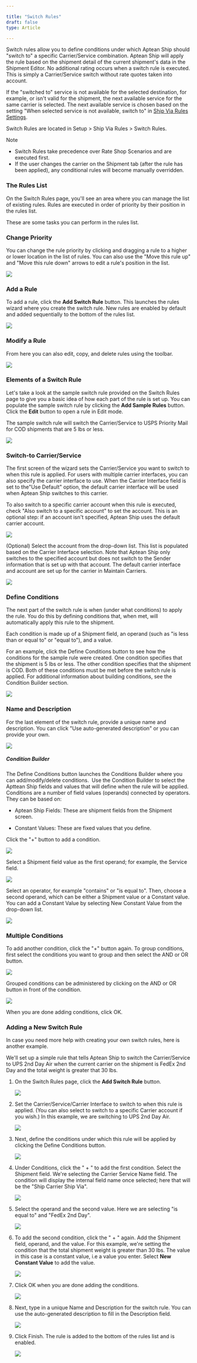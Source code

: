 ```yaml
---

title: "Switch Rules"
draft: false
type: Article

---
```


Switch rules allow you to define conditions under which Aptean Ship should "switch to" a specific Carrier/Service combination. Aptean Ship will apply the rule based on the shipment detail of the current shipment's data in the Shipment Editor. No additional rating occurs when a switch rule is executed. This is simply a Carrier/Service switch without rate quotes taken into account.

If the "switched to" service is not available for the selected destination, for example, or isn't valid for the shipment, the next available service for the same carrier is selected. The next available service is chosen based on the setting "When selected service is not available, switch to" in [Ship Via Rules Settings](ship-via-rules-settings.md).

Switch Rules are located in Setup > Ship Via Rules > Switch Rules.

> [!Note]
> * Switch Rules take precedence over Rate Shop Scenarios and are executed first.
>* If the user changes the carrier on the Shipment tab (after the rule has been applied), any conditional rules will become manually overridden.

### The Rules List

On the Switch Rules page, you'll see an area where you can manage the list of existing rules. Rules are executed in order of priority by their position in the rules list.

These are some tasks you can perform in the rules list.

### Change Priority

You can change the rule priority by clicking and dragging a rule to a higher or lower location in the list of rules. You can also use the "Move this rule up" and "Move this rule down" arrows to edit a rule's position in the list.

![](assets/images/switch-rules-2.png)

### Add a Rule

To add a rule, click the **Add Switch Rule** button. This launches the rules wizard where you create the switch rule. New rules are enabled by default and added sequentially to the bottom of the rules list.

![](assets/images/switch-rules-example-1.png)

### Modify a Rule

From here you can also edit, copy, and delete rules using the toolbar.

![](assets/images/switch-rules-3.png)

### Elements of a Switch Rule

Let's take a look at the sample switch rule provided on the Switch Rules page to give you a basic idea of how each part of the rule is set up. You can populate the sample switch rule by clicking the **Add Sample Rules** button. Click the **Edit** button to open a rule in Edit mode.

The sample switch rule will switch the Carrier/Service to USPS Priority Mail for COD shipments that are 5 lbs or less.

![](assets/images/switch-rules-1-1.png)

### Switch-to Carrier/Service

The first screen of the wizard sets the Carrier/Service you want to switch to when this rule is applied. For users with multiple carrier interfaces, you can also specify the carrier interface to use. When the Carrier Interface field is set to the"Use Default" option, the default carrier interface will be used when Aptean Ship switches to this carrier.

To also switch to a specific carrier account when this rule is executed, check "Also switch to a specific account" to set the account. This is an optional step: if an account isn't specified, Aptean Ship uses the default carrier account.

![](assets/images/switch-rules-sample-1-1.png)

(Optional) Select the account from the drop-down list. This list is populated based on the Carrier Interface selection. Note that Aptean Ship only switches to the specified account but does not switch to the Sender information that is set up with that account. The default carrier interface and account are set up for the carrier in Maintain Carriers.

![](assets/images/switch-rules-sample-2.png)

### Define Conditions

The next part of the switch rule is when (under what conditions) to apply the rule. You do this by defining conditions that, when met, will automatically apply this rule to the shipment.

Each condition is made up of a Shipment field, an operand (such as "is less than or equal to" or "equal to"), and a value.

For an example, click the Define Conditions button to see how the conditions for the sample rule were created. One condition specifies that the shipment is 5 lbs or less. The other condition specifies that the shipment is COD. Both of these conditions must be met before the switch rule is applied. For additional information about building conditions, see the Condition Builder section.

![](assets/images/switch-rules-sample-3.png)


### Name and Description

For the last element of the switch rule, provide a unique name and description. You can click "Use auto-generated description" or you can provide your own.

![](assets/images/switch-rules-sample-4.png)

##### Condition Builder

The Define Conditions button launches the Conditions Builder where you can add/modify/delete conditions.  Use the Condition Builder to select the Apttean Ship fields and values that will define when the rule will be applied. Conditions are a number of field values (operands) connected by operators. They can be based on:

* Aptean Ship Fields: These are shipment fields from the Shipment screen.

* Constant Values: These are fixed values that you define.

Click the "+" button to add a condition.

![](assets/images/ss-wc-0025-6.png)

Select a Shipment field value as the first operand; for example, the Service field.

![](assets/images/ss-wc-0025-7.png)

Select an operator, for example "contains" or "is equal to". Then, choose a second operand, which can be either a Shipment value or a Constant value. You can add a Constant Value by selecting New Constant Value from the drop-down list.

![](assets/images/ss-wc-0025-8.png)

### Multiple Conditions

To add another condition, click the "+" button again. To group conditions, first select the conditions you want to group and then select the AND or OR button.

![](assets/images/ss-wc-0025-9.png)

Grouped conditions can be administered by clicking on the AND or OR button in front of the condition.

![](assets/images/ss-wc-0025-10.png)

When you are done adding conditions, click OK.

### Adding a New Switch Rule

In case you need more help with creating your own switch rules, here is another example.

We'll set up a simple rule that tells Aptean Ship to switch the Carrier/Service to UPS 2nd Day Air when the current carrier on the shipment is FedEx 2nd Day and the total weight is greater that 30 lbs.

1. On the Switch Rules page, click the **Add Switch Rule** button.

    ![](assets/images/switch-rules-example-1.png)

2. Set the Carrier/Service/Carrier Interface to switch to when this rule is applied. (You can also select to switch to a specific Carrier account if you wish.) In this example, we are switching to UPS 2nd Day Air.

    ![](assets/images/switch-rules-example-2.png)

3. Next, define the conditions under which this rule will be applied by clicking the Define Conditions button.

    ![](assets/images/switch-rules-example-3.png)

4. Under Conditions, click the " + " to add the first condition. Select the Shipment field. We're selecting the Carrier Service Name field. The condition will display the internal field name once selected; here that will be the "Ship Carrier Ship Via".

    ![](assets/images/switch-rules-example-4.png)

5. Select the operand and the second value. Here we are selecting "is equal to" and "FedEx 2nd Day".

    ![](assets/images/switch-rules-example-5.png)

6. To add the second condition, click the " + " again. Add the Shipment field, operand, and the value. For this example, we're setting the condition that the total shipment weight is greater than 30 lbs.
The value in this case is a constant value, i.e a value you enter. Select **New Constant Value** to add the value.

    ![](assets/images/switch-rules-example-6.png)

7. Click OK when you are done adding the conditions.

    ![](assets/images/switch-rules-example-7.png)

8. Next, type in a unique Name and Description for the switch rule. You can use the auto-generated description to fill in the Description field.

    ![](assets/images/switch-rules-example-8.png)

9. Click Finish. The rule is added to the bottom of the rules list and is enabled.

    ![](assets/images/switch-rules-example-9.png)




